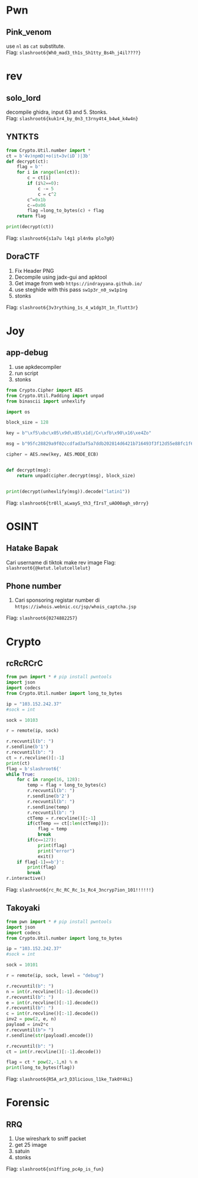 # Pwn

## Pink_venom

use `nl` as `cat` substitute.  
Flag: `slashroot6{Wh0_mad3_th1s_Sh1tty_Bs4h_j4il????}`

# rev

## solo_lord

decompile ghidra, input 63 and 5. Stonks.  
Flag: `slashroot6{kuk1r4_by_0n3_t3rny4t4_b4w4_k4w4n}`

## YNTKTS

```py
from Crypto.Util.number import *
ct = b'4v)npmD|+o(it=3v(iD`)|3b'
def decrypt(ct):
    flag = b''
    for i in range(len(ct)):
        c = ct[i]
        if (i%2==0):
            c -= 5
            c = c^2
        c^=0x1b
        c-=0x06
        flag =long_to_bytes(c) + flag
    return flag

print(decrypt(ct))

```

Flag: `slashroot6{s1a7u l4g1 pl4n9a plo7g0}`

## DoraCTF

1. Fix Header PNG
2. Decompile using jadx-gui and apktool
3. Get image from web `https://indrayyana.github.io/`
4. use steghide with this pass `sw1p3r_n0_sw1p1ng`
5. stonks

Flag: `slashroot6{3v3rything_1s_4_w1dg3t_1n_flutt3r}`

# Joy

## app-debug

1. use apkdecompiler
2. run script
3. stonks

```py
from Crypto.Cipher import AES
from Crypto.Util.Padding import unpad
from binascii import unhexlify

import os

block_size = 128

key = b"\xf5\xbc\x05\x9d\x85\x1d|/C<\xfb\x90\x16\xe4Zo"

msg = b"95fc28829a9f02ccdfad3af5a7ddb202814d6421b716493f3f12d55e88fc1f6a7d81b72615c4e715db5ba7e3d512d8d371eb0eef666488ee83626c5d853e1a5c1468a51b5641b54a62515110729aa8401468a51b5641b54a62515110729aa8401468a51b5641b54a62515110729aa8401468a51b5641b54a62515110729aa840"

cipher = AES.new(key, AES.MODE_ECB)


def decrypt(msg):
    return unpad(cipher.decrypt(msg), block_size)


print(decrypt(unhexlify(msg)).decode("latin1"))
```

Flag: `slashroot6{tr0ll_aLwayS_th3_fIrsT_uAO00agh_s0rry}`

# OSINT

## Hatake Bapak

Cari username di tiktok make rev image
Flag: `slashroot6{@ketut.lelutcellelut}`

## Phone number

1. Cari sponsoring registar number di `https://iwhois.webnic.cc/jsp/whois_captcha.jsp`

Flag: `slashroot6{0274882257}`

# Crypto

## rcRcRCrC

```py
from pwn import * # pip install pwntools
import json
import codecs
from Crypto.Util.number import long_to_bytes

ip = "103.152.242.37"
#sock = int

sock = 10103

r = remote(ip, sock)

r.recvuntil(b": ")
r.sendline(b'1')
r.recvuntil(b": ")
ct = r.recvline()[:-1]
print(ct)
flag = b'slashroot6{'
while True:
    for c in range(16, 128):
        temp = flag + long_to_bytes(c)
        r.recvuntil(b": ")
        r.sendline(b'2')
        r.recvuntil(b": ")
        r.sendline(temp)
        r.recvuntil(b": ")
        ctTemp = r.recvline()[:-1]
        if(ctTemp == ct[:len(ctTemp)]):
            flag = temp
            break
        if(c==127):
            print(flag)
            print("error")
            exit()
    if flag[-1]==b'}':
        print(flag)
        break
r.interactive()
```

Flag: `slashroot6{rc_Rc_RC_Rc_1s_Rc4_3ncryp7ion_101!!!!!!}`

## Takoyaki

```py
from pwn import * # pip install pwntools
import json
import codecs
from Crypto.Util.number import long_to_bytes

ip = "103.152.242.37"
#sock = int

sock = 10101

r = remote(ip, sock, level = "debug")

r.recvuntil(b": ")
n = int(r.recvline()[:-1].decode())
r.recvuntil(b": ")
e = int(r.recvline()[:-1].decode())
r.recvuntil(b": ")
c = int(r.recvline()[:-1].decode())
inv2 = pow(2, e, n)
payload = inv2*c
r.recvuntil(b"> ")
r.sendline(str(payload).encode())

r.recvuntil(b": ")
ct = int(r.recvline()[:-1].decode())

flag = ct * pow(2,-1,n) % n
print(long_to_bytes(flag))
```

Flag: `slashroot6{R5A_ar3_D3licious_l1ke_Tak0Y4ki}`

# Forensic

## RRQ

1. Use wireshark to sniff packet
2. get 25 image
3. satuin
4. stonks

Flag: `slashroot6{sn1ffing_pc4p_is_fun}`
